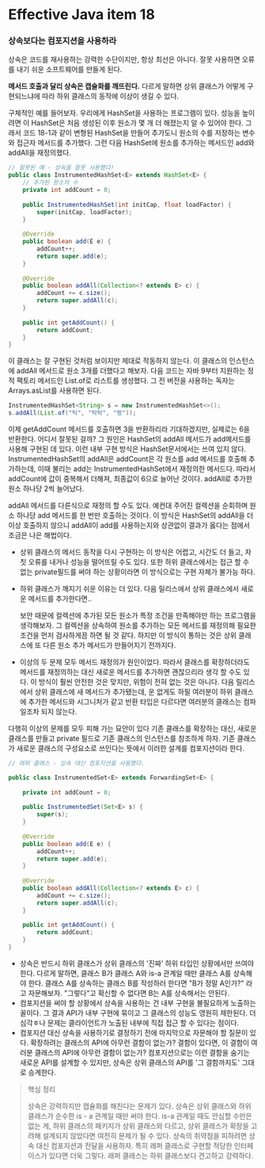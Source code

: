 # Effective Java item 18



### 상속보다는 컴포지션을 사용하라



상속은 코드를 재사용하는 강력한 수단이지만, 항상 최선은 아니다. 잘못 사용하면 오류를 내기 쉬운 소프트웨어를 만들게 된다.



**메서드 호출과 달리 상속은 캡슐화를 깨뜨린다.** 다르게 말하면 상위 클래스가 어떻게 구현되느냐에 따라 하위 클래스의 동작에 이상이 생길 수 있다.

구체적인 예를 들어보자. 우리에게 HashSet을 사용하는 프로그램이 있다. 성능을 높이려면 이 HashSet은 처음 생성된 이후 원소가 몇 개 더 해졌는지 알 수 있어야 한다. 그래서 코드 18-1과 같이 변형된 HashSet을 만들어 추가도니 원소의 수를 저장하는 변수와 접근자 메서드를 추가했다. 그런 다음 HashSet에 원소를 추가하는 메서드인 add와 addAll을 재정의했다.

```java
// 잘못된 예 - 상속을 잘못 사용했다!
public class InstrumentedHashSet<E> extends HashSet<E> {
    // 추가된 원소의 수
    private int addCount = 0;
    
    public InstrumentedHashSet(int initCap, float loadFactor) {
        super(initCap, loadFactor);
    }
    
    @Override
    public boolean add(E e) {
        addCount++;
        return super.add(e);
    }
    
    @Override
    public boolean addAll(Collection<? extends E> c) {
        addCount += c.size();
        return super.addAll(c);
    }
    
    public int getAddCount() {
        return addCount;
    }
}
```

이 클래스는 잘 구현된 것처럼 보이지만 제대로 작동하지 않는다. 이 클래스의 인스턴스에 addAll 메서드로 원소 3개를 더했다고 해보자. 다음 코드는 자바 9부터 지원하는 정적 팩토리 메서드인 List.of로 리스트를 생성했다. 그 전 버전을 사용하는 독자는 Arrays.asList를 사용하면 된다.

```java
InstrumentedHashSet<String> s = new InstrumentedHashSet<>();
s.addAll(List.of("틱", "탁탁", "펑"));
```

이제 getAddCount 메서드를 호출하면 3을 반환하리라 기대하겠지만, 실제로는 6을 반환한다. 어디서 잘못된 걸까? 그 원인은 HashSet의 addAll 메서드가 add메서드를 사용해 구현된 데 있다. 이런 내부 구현 방식은 HashSet문서에서는 쓰여 있지 않다. InstrumentedHashSet의 addAll은 addCount은 각 원소를 add 메서드를 호출해 추가하는데, 이때 불리는 add는 InstrumentedHashSet에서 재정의한 메서드다. 따라서 addCount에 값이 중복해서 더해져, 최종값이 6으로 늘어난 것이다. addAll로 추가한 원소 하나당 2씩 늘어났다.



addAll 메서드를 다른식으로 재정의 할 수도 있다. 예컨대 주어진 컬렉션을 순회하며 원소 하나당 add 메서드를 한 번만 호출하는 것이다. 이 방식은 HashSet의 addAll을 더 이상 호출하지 않으니 addAll이 add를 사용하는지와 상관없이 결과가 옳다는 점에서 조금은 나은 해법이다.



- 상위 클래스의 메서드 동작을 다시 구현하는 이 방식은 어렵고, 시간도 더 들고, 자칫 오류를 내거나 성능을 떨어뜨릴 수도 있다. 또한 하위 클래스에서는 접근 할 수 없는 private필드를 써야 하는 상황이라면 이 방식으로는 구현 자체가 불가능 하다.

- 하위 클래스가 깨지기 쉬운 이유는 더 있다. 다음 릴리스에서 상위 클래스에서 새로운 메서드를 추가한다면..

  보안 때문에 컬렉션에 추가된 모든 원소가 특정 조건을 만족해야만 하는 프로그램을 생각해보자. 그 컬렉션을 상속하여 원소를 추가하는 모든 메서드를 재정의해 필요한 조건을 먼저 검사하게끔 하면 될 것 같다. 하지만 이 방식이 통하는 것은 상위 클래스에 또 다른 원소 추가 메서드가 만들어지기 전까지다.

- 이상의 두 문제 모두 메서드 재정의가 원인이었다. 따라서 클래스를 확장하더라도 메서드를 재정의하는 대신 새로운 메서드를 추가하면 괜찮으리라 생각 할 수도 있다. 이 방식이 훨씬 안전한 것은 맞지만, 위험이 전혀 없는 것은 아니다. 다음 릴리스에서 상위 클래스에 새 메서드가 추가됐는데, 운 없게도 하필 여러분이 하위 클래스에 추가한 메서드와 시그니처가 같고 반환 타입은 다르다면 여러분의 클래스는 컴파일조차 되지 않는다.



다행히 이상의 문제를 모두 피해 가는 묘안이 있다 기존 클래스를 확장하는 대신, 새로운 클래스를 만들고 private 필드로 기존 클래스의 인스턴스를 참조하게 하자. 기존 클래스가 새로운 클래스의 구성요소로 쓰인다는 뜻에서 이러한 설계를 컴포지션이라 한다.



```java
// 래퍼 클래스 - 상속 대신 컴포지션을 사용했다.

public class InstrumentedSet<E> extends ForwardingSet<E> {
    
    private int addCount = 0;
    
    public InstrumentedSet(Set<E> s) {
        super(s);
    }
    
    @Override
    public boolean add(E e) {
        addCount++;
        return super.add(e);
    }
    
    @Override
    public boolean addAll(Collection<? extends E> c) {
        addCount += c.size();
        return super.addAll(c);
    }
    
    public int getAddCount() {
        return addCount;
    }
}
```



- 상속은 반드시 하위 클래스가 상위 클래스의 '진짜' 하위 타입인 상황에서만 쓰여야 한다. 다르게 말하면, 클래스 B가 클래스 A와 is-a 관계일 때만 클래스 A를 상속해야 한다. 클래스 A를 상속하는 클래스 B를 작성하러 한다면 "B가 정말 A인가?" 라고 자문해보자. "그렇다"고 확신할 수 없다면 B는 A를 상속해서는 안된다.
- 컴포지션을 써야 할 상황에서 상속을 사용하는 건 내부 구현을 불필요하게 노출하는 꼴이다. 그 결과 API가 내부 구현에 묶이고 그 클래스의 성능도 영원히 제한된다. 더 심각ㅎ나 문제는 클라이언트가 노출된 내부에 직접 접근 할 수 있다는 점이다.
- 컴포지션 대신 상속을 사용하기로 결정하기 전에 마지막으로 자문해야 할 질문이 있다. 확장하려는 클래스의 API에 아무런 결함이 없는가? 결함이 있다면, 이 결함이 여러분 클래스의 API에 아무런 결함이 없는가? 컴포지션으로는 이런 결함을 숨기는 새로운 API를 설계할 수 있지만, 상속은 상위 클래스의 API를 '그 결함까지도' 그대로 승계한다.



> 핵심 정리
>
> 상속은 강력하지만 캡슐화를 해친다는 문제가 있다. 상속은 상위 클래스와 하위 클래스가 순수한 is - a 관계일 때만 써야 한다. is-a 관계일 때도 안심할 수만은 없는 게, 하위 클래스의 패키지가 상위 클래스와 다르고, 상위 클래스가 확장을 고려해 설계되지 않았다면 여전히 문제가 될 수 있다. 상속의 취약점을 피하려면 상속 대신 컴포지션과 전달을 사용하자. 특히 래퍼 클래스로 구현할 적당한 인터페이스가 있다면 더욱 그렇다. 래퍼 클래스는 하위 클래스보다 견고하고 강력하다.